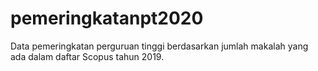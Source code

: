 # pemeringkatanpt2020
Data pemeringkatan perguruan tinggi berdasarkan jumlah makalah yang ada dalam daftar Scopus tahun 2019.
